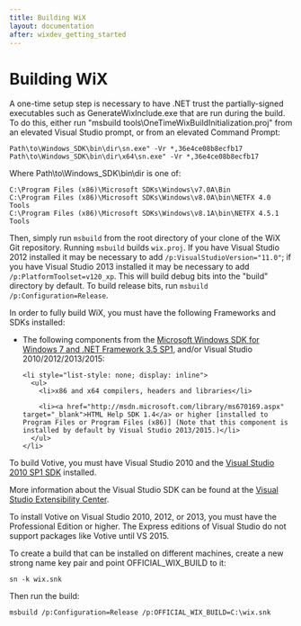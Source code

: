 ```yaml
---
title: Building WiX
layout: documentation
after: wixdev_getting_started
---
```


# Building WiX

A one-time setup step is necessary to have .NET trust the partially-signed executables such as GenerateWixInclude.exe that are run during the build.
To do this, either run "msbuild tools\OneTimeWixBuildInitialization.proj" from an elevated Visual Studio prompt, or from an elevated Command Prompt:

    Path\to\Windows_SDK\bin\dir\sn.exe" -Vr *,36e4ce08b8ecfb17
    Path\to\Windows_SDK\bin\dir\x64\sn.exe" -Vr *,36e4ce08b8ecfb17
    
Where Path\to\Windows_SDK\bin\dir is one of:

    C:\Program Files (x86)\Microsoft SDKs\Windows\v7.0A\Bin
    C:\Program Files (x86)\Microsoft SDKs\Windows\v8.0A\bin\NETFX 4.0 Tools
    C:\Program Files (x86)\Microsoft SDKs\Windows\v8.1A\bin\NETFX 4.5.1 Tools
    
Then, simply run `msbuild` from the root directory of your clone of the WiX Git repository. Running `msbuild` builds `wix.proj`. If you have Visual Studio 2012 installed it may be necessary to add `/p:VisualStudioVersion="11.0"`; if you have Visual Studio 2013 installed it may be necessary to add `/p:PlatformToolset=v120_xp`. This will build debug bits into the &quot;build&quot; directory by default. To build release bits, run `msbuild /p:Configuration=Release`.

In order to fully build WiX, you must have the following Frameworks and SDKs installed:

  <ul>
    <li>The following components from the <a href="http://www.microsoft.com/en-us/download/details.aspx?id=3138" target="_blank">Microsoft Windows SDK for Windows 7 and .NET Framework 3.5 SP1</a>, and/or Visual Studio 2010/2012/2013/2015:</li>

    <li style="list-style: none; display: inline">
      <ul>
        <li>x86 and x64 compilers, headers and libraries</li>

        <li><a href="http://msdn.microsoft.com/library/ms670169.aspx" target="_blank">HTML Help SDK 1.4</a> or higher [installed to Program Files or Program Files (x86)] (Note that this component is installed by default by Visual Studio 2013/2015.)</li>
      </ul>
    </li>
  </ul>

To build Votive, you must have Visual Studio 2010 and the [Visual Studio 2010 SP1 SDK](http://www.microsoft.com/en-us/download/details.aspx?id=21835) installed.

More information about the Visual Studio SDK can be found at the <a href="http://msdn.microsoft.com/en-us/vstudio/vextend.aspx" target="_blank">Visual Studio Extensibility Center</a>.

To install Votive on Visual Studio 2010, 2012, or 2013, you must have the Professional Edition or higher. The Express editions of Visual Studio do not support packages like Votive until VS 2015.

To create a build that can be installed on different machines, create a new strong name key pair and point OFFICIAL\_WIX\_BUILD to it:

    sn -k wix.snk

Then run the build:

    msbuild /p:Configuration=Release /p:OFFICIAL_WIX_BUILD=C:\wix.snk
